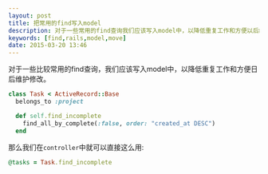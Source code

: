 ```yaml
---
layout: post
title: 把常用的find写入model
description: 对于一些常用的find查询我们应该写入model中，以降低重复工作和方便以后维护修改
keywords: [find,rails,model,move]
date: 2015-03-20 13:46
---
```


对于一些比较常用的find查询，我们应该写入model中，以降低重复工作和方便日后维护修改。


```ruby
class Task < ActiveRecord::Base
  belongs_to :project

  def self.find_incomplete
    find_all_by_complete(:false, order: "created_at DESC")
  end
```
那么我们在`controller`中就可以直接这么用:

```ruby
@tasks = Task.find_incomplete
```

